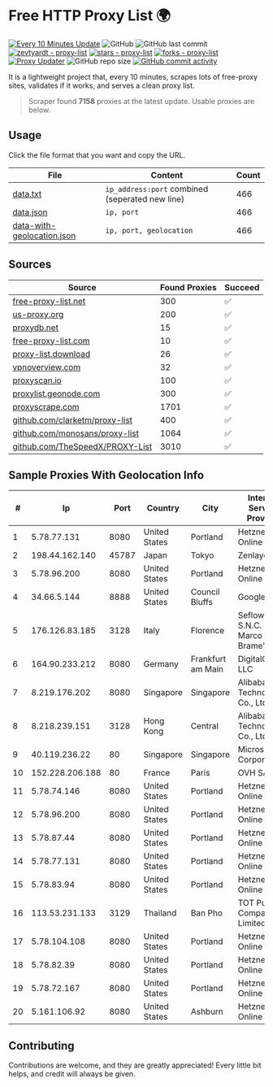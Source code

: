 
# Free HTTP Proxy List 🌍

[![Every 10 Minutes Update](https://github.com/mertguvencli/http-proxy-list/actions/workflows/main.yml/badge.svg?branch=main)](https://github.com/mertguvencli/http-proxy-list/actions/workflows/main.yml)
![GitHub](https://img.shields.io/github/license/mertguvencli/http-proxy-list)
![GitHub last commit](https://img.shields.io/github/last-commit/mertguvencli/http-proxy-list)
[![zevtyardt - proxy-list](https://img.shields.io/static/v1?label=zevtyardt&message=proxy-list&color=blue&logo=github)](https://github.com/zevtyardt/proxy-list "Go to GitHub repo")
[![stars - proxy-list](https://img.shields.io/github/stars/zevtyardt/proxy-list?style=social)](https://github.com/zevtyardt/proxy-list)
[![forks - proxy-list](https://img.shields.io/github/forks/zevtyardt/proxy-list?style=social)](https://github.com/zevtyardt/proxy-list)
[![Proxy Updater](https://github.com/zevtyardt/proxy-list/workflows/Proxy%20Updater/badge.svg)](https://github.com/zevtyardt/proxy-list/actions?query=workflow:"Proxy+Updater")
![GitHub repo size](https://img.shields.io/github/repo-size/zevtyardt/proxy-list)
[![GitHub commit activity](https://img.shields.io/github/commit-activity/m/zevtyardt/proxy-list?logo=commits)](https://github.com/zevtyardt/proxy-list/commits/main)

It is a lightweight project that, every 10 minutes, scrapes lots of free-proxy sites, validates if it works, and serves a clean proxy list.

> Scraper found **7158** proxies at the latest update. Usable proxies are below.

## Usage

Click the file format that you want and copy the URL.

|File|Content|Count|
|----|-------|-----|
|[data.txt](https://raw.githubusercontent.com/mertguvencli/http-proxy-list/main/proxy-list/data.txt)|`ip_address:port` combined (seperated new line)|466|
|[data.json](https://raw.githubusercontent.com/mertguvencli/http-proxy-list/main/proxy-list/data.json)|`ip, port`|466|
|[data-with-geolocation.json](https://raw.githubusercontent.com/mertguvencli/http-proxy-list/main/proxy-list/data-with-geolocation.json)|`ip, port, geolocation`|466|

## Sources

|Source|Found Proxies|Succeed|
|------|-------------|-------|
|[free-proxy-list.net](https://free-proxy-list.net)|300|✅|
|[us-proxy.org](https://www.us-proxy.org)|200|✅|
|[proxydb.net](http://proxydb.net)|15|✅|
|[free-proxy-list.com](https://free-proxy-list.com/?page=&port=&type%5B%5D=http&type%5B%5D=https&up_time=0&search=Search)|10|✅|
|[proxy-list.download](https://www.proxy-list.download/HTTP)|26|✅|
|[vpnoverview.com](https://vpnoverview.com/privacy/anonymous-browsing/free-proxy-servers)|32|✅|
|[proxyscan.io](https://www.proxyscan.io)|100|✅|
|[proxylist.geonode.com](https://proxylist.geonode.com/api/proxy-list?limit=300&page=1&sort_by=lastChecked&sort_type=desc&protocols=http,https)|300|✅|
|[proxyscrape.com](https://api.proxyscrape.com/v2/?request=displayproxies&protocol=http&timeout=10000&country=all&ssl=all&anonymity=all)|1701|✅|
|[github.com/clarketm/proxy-list](https://raw.githubusercontent.com/clarketm/proxy-list/master/proxy-list-raw.txt)|400|✅|
|[github.com/monosans/proxy-list](https://raw.githubusercontent.com/monosans/proxy-list/main/proxies/http.txt)|1064|✅|
|[github.com/TheSpeedX/PROXY-List](https://raw.githubusercontent.com/TheSpeedX/PROXY-List/master/http.txt)|3010|✅|


## Sample Proxies With Geolocation Info

|#|Ip|Port|Country|City|Internet Service Provider|
|-|--|----|-------|----|-------------------------|
|1|5.78.77.131|8080|United States|Portland|Hetzner Online GmbH|
|2|198.44.162.140|45787|Japan|Tokyo|Zenlayer Inc|
|3|5.78.96.200|8080|United States|Portland|Hetzner Online GmbH|
|4|34.66.5.144|8888|United States|Council Bluffs|Google LLC|
|5|176.126.83.185|3128|Italy|Florence|Seflow S.N.C. Di Marco Brame' & C.|
|6|164.90.233.212|8080|Germany|Frankfurt am Main|DigitalOcean, LLC|
|7|8.219.176.202|8080|Singapore|Singapore|Alibaba (US) Technology Co., Ltd.|
|8|8.218.239.151|3128|Hong Kong|Central|Alibaba (US) Technology Co., Ltd.|
|9|40.119.236.22|80|Singapore|Singapore|Microsoft Corporation|
|10|152.228.206.188|80|France|Paris|OVH SAS|
|11|5.78.74.146|8080|United States|Portland|Hetzner Online GmbH|
|12|5.78.96.200|8080|United States|Portland|Hetzner Online GmbH|
|13|5.78.87.44|8080|United States|Portland|Hetzner Online GmbH|
|14|5.78.77.131|8080|United States|Portland|Hetzner Online GmbH|
|15|5.78.83.94|8080|United States|Portland|Hetzner Online GmbH|
|16|113.53.231.133|3129|Thailand|Ban Pho|TOT Public Company Limited|
|17|5.78.104.108|8080|United States|Portland|Hetzner Online GmbH|
|18|5.78.82.39|8080|United States|Portland|Hetzner Online GmbH|
|19|5.78.72.167|8080|United States|Portland|Hetzner Online GmbH|
|20|5.161.106.92|8080|United States|Ashburn|Hetzner Online GmbH|



## Contributing

Contributions are welcome, and they are greatly appreciated! Every
little bit helps, and credit will always be given.

